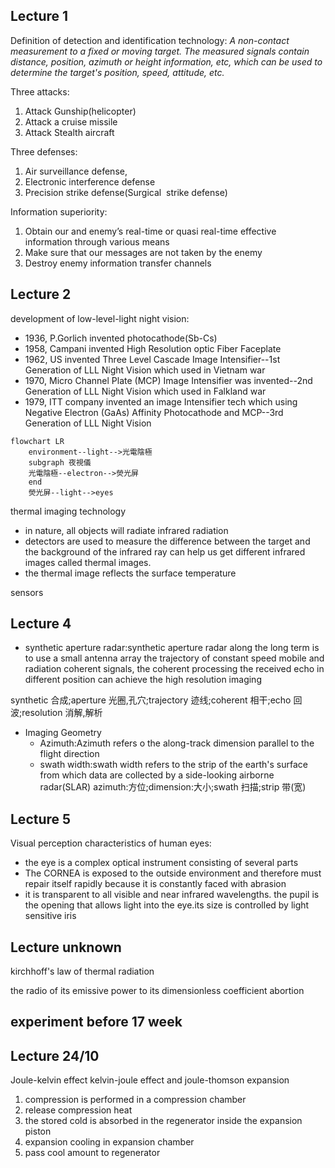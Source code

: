 ## Lecture 1

Definition of detection and identification technology:
_A non-contact measurement to a fixed or moving target. The measured signals contain distance, position, azimuth or height information, etc, which can be used to determine the target's position, speed, attitude, etc._

Three attacks:

1. Attack Gunship(helicopter)
2. Attack a cruise missile
3. Attack Stealth aircraft

Three defenses:

1. Air surveillance defense,
2. Electronic interference defense
3. Precision strike defense(Surgical  strike defense)

Information superiority:

1. Obtain our and enemy’s real-time or quasi real-time effective information through various means
2. Make sure that our messages are not taken by the enemy
3. Destroy enemy information transfer channels

## Lecture 2

development of low-level-light night vision:

- 1936, P.Gorlich invented photocathode(Sb-Cs)
- 1958, Campani invented High Resolution optic Fiber Faceplate
- 1962, US invented Three Level Cascade Image Intensifier--1st Generation of LLL Night Vision which used in Vietnam war
- 1970, Micro Channel Plate (MCP) Image Intensifier was invented--2nd Generation of LLL Night Vision which used in Falkland war
- 1979, ITT company invented an image Intensifier tech which using Negative Electron (GaAs) Affinity Photocathode and MCP--3rd Generation of LLL Night Vision

```mermaid
flowchart LR
    environment--light-->光電陰極
    subgraph 夜視儀
    光電陰極--electron-->熒光屏
    end
    熒光屏--light-->eyes
```

thermal imaging technology

- in nature, all objects will radiate infrared radiation
- detectors are used to measure the difference between the target and the background of the infrared ray can help us get different infrared images called thermal images.
- the thermal image reflects the surface temperature

sensors

## Lecture 4

- synthetic aperture radar:synthetic aperture radar along the long term is to use a small antenna array the trajectory of constant speed mobile and radiation coherent signals, the coherent processing the received echo in different position can achieve the high resolution imaging

synthetic 合成;aperture 光圈,孔穴;trajectory 迹线;coherent 相干;echo 回波;resolution 消解,解析

- Imaging Geometry
  - Azimuth:Azimuth refers o the along-track dimension parallel to the flight direction
  - swath width:swath width refers to the strip of the earth's surface from which data are collected by a side-looking airborne radar(SLAR)
    azimuth:方位;dimension:大小;swath 扫描;strip 带(宽)

## Lecture 5

Visual perception characteristics of human eyes:

- the eye is a complex optical instrument consisting of several parts
- The CORNEA is exposed to the outside environment and therefore must repair itself rapidly because it is constantly faced with abrasion
- it is transparent to all visible and near infrared wavelengths. the pupil is the opening that allows light into the eye.its size is controlled by light sensitive iris

## Lecture unknown

kirchhoff's law of thermal radiation

the radio of its emissive power to its dimensionless coefficient abortion

## experiment before 17 week

## Lecture 24/10

Joule-kelvin effect kelvin-joule effect and joule-thomson expansion

1. compression is performed in a compression chamber
2. release compression heat
3. the stored cold is absorbed in the regenerator inside the expansion piston
4. expansion cooling in expansion chamber
5. pass cool amount to regenerator
